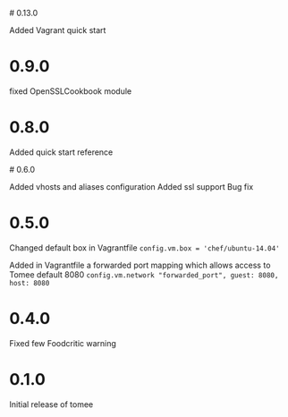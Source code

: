 # 0.13.0

Added Vagrant quick start

# 0.9.0

fixed OpenSSLCookbook module

# 0.8.0

Added quick start reference

# 0.6.0

Added vhosts and aliases configuration
Added ssl support
Bug fix

# 0.5.0

Changed default box in Vagrantfile 
`config.vm.box = 'chef/ubuntu-14.04'`

Added in Vagrantfile a forwarded port mapping which allows access to Tomee default 8080
`config.vm.network "forwarded_port", guest: 8080, host: 8080`

# 0.4.0

Fixed few Foodcritic warning

# 0.1.0

Initial release of tomee
